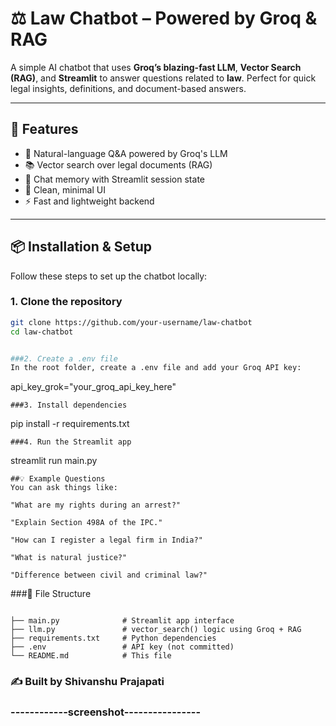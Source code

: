 
# ⚖️ Law Chatbot – Powered by Groq & RAG

A simple AI chatbot that uses **Groq’s blazing-fast LLM**, **Vector Search (RAG)**, and **Streamlit** to answer questions related to **law**. Perfect for quick legal insights, definitions, and document-based answers.

---

## 🚀 Features

- 💬 Natural-language Q&A powered by Groq's LLM  
- 📚 Vector search over legal documents (RAG)  
- 🧠 Chat memory with Streamlit session state  
- 🎨 Clean, minimal UI  
- ⚡ Fast and lightweight backend  

---

## 📦 Installation & Setup

Follow these steps to set up the chatbot locally:

### 1. Clone the repository

```bash
git clone https://github.com/your-username/law-chatbot
cd law-chatbot


###2. Create a .env file
In the root folder, create a .env file and add your Groq API key:

```
api_key_grok="your_groq_api_key_here"

```
###3. Install dependencies

```
pip install -r requirements.txt

```
###4. Run the Streamlit app

```
streamlit run main.py

```
##💡 Example Questions
You can ask things like:

"What are my rights during an arrest?"

"Explain Section 498A of the IPC."

"How can I register a legal firm in India?"

"What is natural justice?"

"Difference between civil and criminal law?"

```

###🧠 File Structure

```

├── main.py              # Streamlit app interface
├── llm.py               # vector_search() logic using Groq + RAG
├── requirements.txt     # Python dependencies
├── .env                 # API key (not committed)
└── README.md            # This file

```

###  ✍️ Built by Shivanshu Prajapati

###  ------------screenshot----------------











